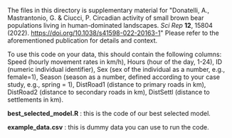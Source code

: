 The files in this directory is supplementary material for "Donatelli, A., Mastrantonio, G. & Ciucci, P. Circadian activity of small brown bear populations
living in human-dominated landscapes. *Sci Rep* **12**, 15804 (2022). https://doi.org/10.1038/s41598-022-20163-1"
Please refer to the aforementioned publication for details and context.

To use this code on your data, this should contain the following columns: Speed (hourly movement rates in km/h), Hours (hour of the day,
1-24), ID (numeric individual identifier), Sex (sex of the individual as a number, e.g., female=1), Season (season as a number, defined
according to your case study, e.g., spring = 1), DistRoad1 (distance to primary roads in km), DistRoad2 (distance to secondary roads in
km), DistSettl (distance to settlements in km).

**best_selected_model.R** : this is the code of our best selected model.

**example_data.csv** : this is dummy data you can use to run the code.
